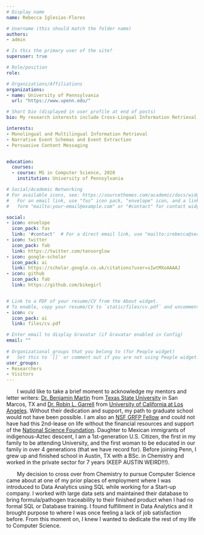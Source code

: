 ```yaml
---
# Display name
name: Rebecca Iglesias-Flores

# Username (this should match the folder name)
authors:
- admin

# Is this the primary user of the site?
superuser: true

# Role/position
role:  

# Organizations/Affiliations
organizations:
- name: University of Pennsylvania
  url: "https://www.upenn.edu/"

# Short bio (displayed in user profile at end of posts)
bio: My research interests include Cross-Lingual Information Retrieval, Multilingual Information Retrieval, Narrative Event Schemas, Event Extraction, Personality Profiling, and Persuasive Content-Messaging.

interests:
- Monolingual and Multilingual Information Retrieval
- Narrative Event Schemas and Event Extraction
- Persuasive Content Messaging


education:
  courses:
  - course: MS in Computer Science, 2020
    institution: University of Pennsylvania

# Social/Academic Networking
# For available icons, see: https://sourcethemes.com/academic/docs/widgets/#icons
#   For an email link, use "fas" icon pack, "envelope" icon, and a link in the
#   form "mailto:your-email@example.com" or "#contact" for contact widget.

social:
- icon: envelope
  icon_pack: fas
  link: '#contact'  # For a direct email link, use "mailto:irebecca@seas.upenn.edu".
- icon: twitter
  icon_pack: fab
  link: https://twitter.com/tensorglow
- icon: google-scholar
  icon_pack: ai
  link: https://scholar.google.co.uk/citations?user=sIwtMXoAAAAJ
- icon: github
  icon_pack: fab
  link: https://github.com/bikegirl


# Link to a PDF of your resume/CV from the About widget.
# To enable, copy your resume/CV to `static/files/cv.pdf` and uncomment the lines below.
- icon: cv
  icon_pack: ai
  link: files/cv.pdf

# Enter email to display Gravatar (if Gravatar enabled in Config)
email: ""
  
# Organizational groups that you belong to (for People widget)
#   Set this to `[]` or comment out if you are not using People widget.  
user_groups:
- Researchers
- Visitors
---
```


<!-- &emsp;&emsp;I am a 3rd-year CS PhD Student studying Natural Language Processing at the [University of Pennsylvania](https://www.seas.upenn.edu/). -->

<!-- &emsp;&emsp;I am so very proud to have [Dr. Chris Callison-Burch](https://www.cis.upenn.edu/~ccb/) as my advisor from the School of Engineering and Applied Science and [Dr. Emily Falk](https://www.asc.upenn.edu/people/faculty/emily-falk-phd) as my collaborator advisor from the school of Annenberg for Communication.  --> 

&emsp;&emsp;I would like to take a brief moment to acknowledge my mentors and letter writers: [Dr. Benjamin Martin](https://www.txstate.edu/chemistry/people/faculty-alpha/martin.html) from [Texas State University](https://www.txstate.edu/) in San Marcos, TX and [Dr. Robin L. Garrell](https://www.chemistry.ucla.edu/directory/garrell-robin-l) from [University of California at Los Angeles](http://www.ucla.edu/).  Without their dedication and support, my path to graduate school would not have been possible.  I am also an [NSF GRFP Fellow](https://www.fastlane.nsf.gov/grfp/AwardeeList.do?method=loadAwardeeList) and could not have had this 2nd-lease on life without the financial resources and support of the [National Science Foundation](https://www.nsf.gov/publications/pub_summ.jsp?WT.z_pims_id=6201&ods_key=nsf18573).  Daughter to Mexican immigrants of indigenous-Aztec descent, I am a 1st-generation U.S. Citizen, the first in my family to be attending University, and the first woman to be educated in our family in over 4 generations (that we have record for).  Before joining Penn, I grew up and finished school in Austin, TX with a BSc. in Chemistry and worked in the private sector for 7 years (KEEP AUSTIN WEIRD!!!).

&emsp;&emsp;My decision to cross over from Chemistry to pursue Computer Science came about at one of my prior places of employment where I was introduced to Data Analytics using SQL while working for a Start-up company.  I worked with large data sets and maintained their database to bring formula/pathogen traceability to their finished product when I had no formal SQL or Database training. I found fulfillment in Data Analytics and it brought purpose to where I was once feeling a lack of job satisfaction before.  From this moment on, I knew I wanted to dedicate the rest of my life to Computer Science.  
